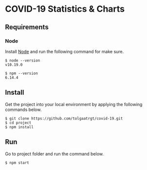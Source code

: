 # COVID-19 Statistics & Charts 

## Requirements


### Node

Install [Node](http://nodejs.org/) and run the following command for make sure.

    $ node --version
    v10.19.0

    $ npm --version
    6.14.4


## Install

Get the project into your local environment by applying the following commands below.

    $ git clone https://github.com/tolgaatrgt/covid-19.git
    $ cd project
    $ npm install


## Run 

Go to project folder and run the command below.

    $ npm start

